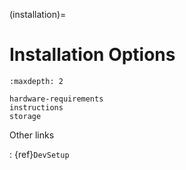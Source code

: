 (installation)=

# Installation Options

```{toctree}
:maxdepth: 2

hardware-requirements
instructions
storage
```

Other links

: {ref}`DevSetup`
